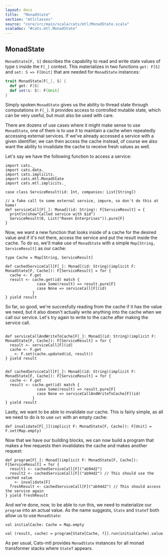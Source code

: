 ```yaml
---
layout: docs
title:  "MonadState"
section: "mtlclasses"
source: "core/src/main/scala/cats/mtl/MonadState.scala"
scaladoc: "#cats.mtl.MonadState"
---
```


## MonadState

`MonadState[F, S]` describes the capability to read and write state values of type `S` inside the `F[_]` context.
This materializes in two functions `get: F[S]` and `set: S => F[Unit]` that are needed for `MonadState` instances:


```scala
trait MonadState[F[_], S] {
  def get: F[S]
  def set(s: S): F[Unit]
}
```

Simply spoken `MonadState` gives us the ability to thread state through computations in `F[_]`.
It provides access to controlled mutable state, which can be very useful, but must also be used with care.

There are dozens of use cases where it might make sense to use `MonadState`,
 one of them is to use it to maintain a cache when repeatedly accessing external services.
If we've already accessed a service with a given identifier, we can then access the cache instead, of course we also want the ability to invalidate the cache to receive fresh values as well.

Let's say we have the following function to access a service:

```tut:book
import cats._
import cats.data._
import cats.implicits._
import cats.mtl.MonadState
import cats.mtl.implicits._

case class ServiceResult(id: Int, companies: List[String])

// a fake call to some external service, impure, so don't do this at home!
def serviceCall[F[_]: Monad](id: String): F[ServiceResult] = {
  println(show"Called service with $id")
  ServiceResult(0, List("Raven Enterprises")).pure[F]
}
```

Now, we want a new function that looks inside of a cache for the desired value and if it's not there, access the service and put the result inside the cache.
To do so, we'll make use of `MonadState` with a simple `Map[String, ServiceResult]` as our cache:

```tut:book
type Cache = Map[String, ServiceResult]

def cachedServiceCall[F[_]: Monad](id: String)(implicit F: MonadState[F, Cache]): F[ServiceResult] = for {
  cache <- F.get
  result <- cache.get(id) match {
              case Some(result) => result.pure[F]
              case None => serviceCall[F](id)
            }
} yield result
```

So far, so good, we're succesfully reading from the cache if it has the value we need, but it also doesn't actually write anything into the cache when we call our service.
Let's try again to write to the cache after making the service call.

```tut:book

def serviceCallAndWriteToCache[F[_]: Monad](id: String)(implicit F: MonadState[F, Cache]): F[ServiceResult] = for {
  result <- serviceCall[F](id)
  cache <- F.get
  _ <- F.set(cache.updated(id, result))
} yield result


def cachedServiceCall[F[_]: Monad](id: String)(implicit F: MonadState[F, Cache]): F[ServiceResult] = for {
  cache <- F.get
  result <- cache.get(id) match {
              case Some(result) => result.pure[F]
              case None => serviceCallAndWriteToCache[F](id)
            }
} yield result
```

Lastly, we want to be able to invalidate our cache. This is fairly simple, as all we need to do is to use `set` with an empty cache:

```tut:book
def invalidate[F[_]](implicit F: MonadState[F, Cache]): F[Unit] = F.set(Map.empty)
```

Now that we have our building blocks, we can now build a program that makes a few requests then invalidates the cache and makes another request:


```tut:book
def program[F[_]: Monad](implicit F: MonadState[F, Cache]): F[ServiceResult] = for {
  result1 <- cachedServiceCall[F]("ab94d2")
  result2 <- cachedServiceCall[F]("ab94d2") // This should use the cached value
  _ <- invalidate[F]
  freshResult <- cachedServiceCall[F]("ab94d2") // This should access the service again
} yield freshResult
```

And we're done, now, to be able to run this, we need to materialize our `program` into an actual value.
As the name suggests, `State` and `StateT` both allow us to use `MonadState`:

```tut:book
val initialCache: Cache = Map.empty

val (result, cache) = program[State[Cache, ?]].run(initialCache).value
```

As per usual, Cats-mtl provides `MonadState` instances for all monad transformer stacks where `StateT` appears.
